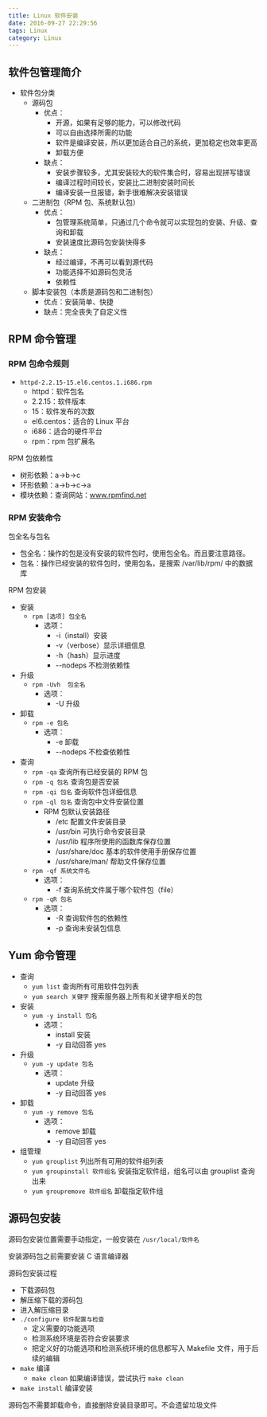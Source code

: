 ```yaml
---
title: Linux 软件安装
date: 2016-09-27 22:29:56
tags: Linux
category: Linux
---
```


## 软件包管理简介

- 软件包分类
	- 源码包
		- 优点：
			- 开源，如果有足够的能力，可以修改代码
			- 可以自由选择所需的功能
			- 软件是编译安装，所以更加适合自己的系统，更加稳定也效率更高
			- 卸载方便
		- 缺点：
			- 安装步骤较多，尤其安装较大的软件集合时，容易出现拼写错误
			- 编译过程时间较长，安装比二进制安装时间长
			- 编译安装一旦报错，新手很难解决安装错误
	- 二进制包（RPM 包、系统默认包）
		- 优点：
			- 包管理系统简单，只通过几个命令就可以实现包的安装、升级、查询和卸载
			- 安装速度比源码包安装快得多
		- 缺点：
			- 经过编译，不再可以看到源代码
			- 功能选择不如源码包灵活
			- 依赖性
	- 脚本安装包（本质是源码包和二进制包）
		- 优点：安装简单、快捷
		- 缺点：完全丧失了自定义性


## RPM 命令管理

### RPM 包命令规则

- `httpd-2.2.15-15.el6.centos.1.i686.rpm`
	- httpd：软件包名
	- 2.2.15：软件版本
	- 15：软件发布的次数
	- el6.centos：适合的 Linux 平台
	- i686：适合的硬件平台
	- rpm：rpm 包扩展名

RPM 包依赖性

- 树形依赖：a->b->c
- 环形依赖：a->b->c->a
- 模块依赖：查询网站：www.rpmfind.net


### RPM 安装命令

包全名与包名

- 包全名：操作的包是没有安装的软件包时，使用包全名。而且要注意路径。
- 包名：操作已经安装的软件包时，使用包名，是搜索 /var/lib/rpm/ 中的数据库

RPM 包安装

- 安装
	- `rpm [选项] 包全名`
		- 选项：
			- \-i（install）安装
			- \-v（verbose）显示详细信息
			- \-h（hash）显示进度
			- \--nodeps 不检测依赖性
- 升级
	- `rpm -Uvh  包全名`
		- 选项：
			- \-U 升级
- 卸载
	- `rpm -e 包名`
		- 选项：
			- \-e 卸载
			- --nodeps 不检查依赖性
- 查询
	- `rpm -qa` 查询所有已经安装的 RPM 包
	- `rpm -q 包名` 查询包是否安装
	- `rpm -qi 包名` 查询软件包详细信息
	- `rpm -ql 包名` 查询包中文件安装位置
		- RPM 包默认安装路径
			- /etc 配置文件安装目录
			- /usr/bin 可执行命令安装目录
			- /usr/lib 程序所使用的函数库保存位置
			- /usr/share/doc 基本的软件使用手册保存位置
			- /usr/share/man/ 帮助文件保存位置
	- `rpm -qf 系统文件名`
		- 选项：
			- \-f 查询系统文件属于哪个软件包（file）
	- `rpm -qR 包名`
		- 选项：
			- \-R 查询软件包的依赖性
			- \-p 查询未安装包信息

## Yum 命令管理

- 查询
	- `yum list` 查询所有可用软件包列表
	- `yum search 关键字` 搜索服务器上所有和关键字相关的包
- 安装
	- `yum -y install 包名`
		- 选项：
			- install 安装
			- \-y 自动回答 yes
- 升级
	- `yum -y update 包名`
		- 选项：
			- update 升级
			- \-y 自动回答 yes
- 卸载
	- `yum -y remove 包名`
		- 选项：
			- remove 卸载
			- \-y 自动回答 yes
- 组管理
	- `yum grouplist` 列出所有可用的软件组列表
	- `yum groupinstall 软件组名` 安装指定软件组，组名可以由 grouplist 查询出来
	- `yum groupremove 软件组名` 卸载指定软件组

## 源码包安装

源码包安装位置需要手动指定，一般安装在 `/usr/local/软件名`

安装源码包之前需要安装 C 语言编译器

源码包安装过程

- 下载源码包
- 解压缩下载的源码包
- 进入解压缩目录
- `./configure 软件配置与检查`
	- 定义需要的功能选项
	- 检测系统环境是否符合安装要求
	- 把定义好的功能选项和检测系统环境的信息都写入 Makefile 文件，用于后续的编辑
- `make` 编译
	- `make clean` 如果编译错误，尝试执行 `make clean`
- `make install` 编译安装

源码包不需要卸载命令，直接删除安装目录即可。不会遗留垃圾文件


